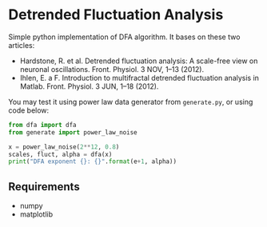 Detrended Fluctuation Analysis
==============================

Simple python implementation of DFA algorithm.
It bases on these two articles:

* Hardstone, R. et al. Detrended fluctuation analysis: A scale-free view on neuronal oscillations. Front. Physiol. 3 NOV, 1–13 (2012).
* Ihlen, E. a F. Introduction to multifractal detrended fluctuation analysis in Matlab. Front. Physiol. 3 JUN, 1–18 (2012).

You may test it using power law data generator from `generate.py`, or using code below:

```python
from dfa import dfa
from generate import power_law_noise

x = power_law_noise(2**12, 0.8)
scales, fluct, alpha = dfa(x)
print("DFA exponent {}: {}".format(e+1, alpha))

```

Requirements
------------

* numpy
* matplotlib
